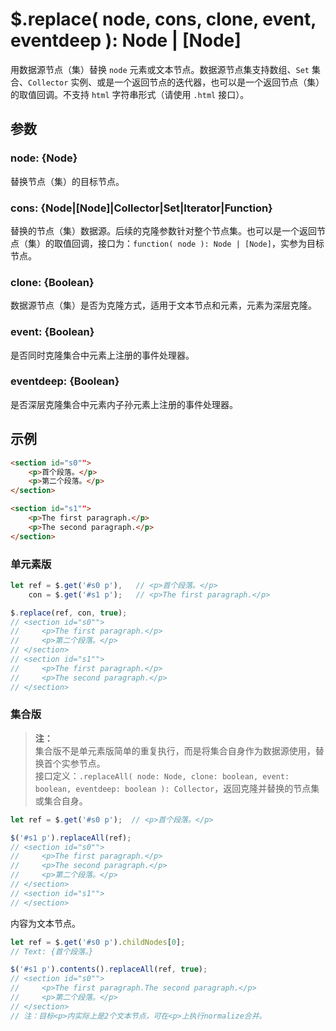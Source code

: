 # $.replace( node, cons, clone, event, eventdeep ): Node | [Node]

用数据源节点（集）替换 `node` 元素或文本节点。数据源节点集支持数组、`Set` 集合、`Collector` 实例、或是一个返回节点的迭代器，也可以是一个返回节点（集）的取值回调。不支持 `html` 字符串形式（请使用 `.html` 接口）。


## 参数

### node: {Node}

替换节点（集）的目标节点。


### cons: {Node|[Node]|Collector|Set|Iterator|Function}

替换的节点（集）数据源。后续的克隆参数针对整个节点集。也可以是一个返回节点（集）的取值回调，接口为：`function( node ): Node | [Node]`，实参为目标节点。


### clone: {Boolean}

数据源节点（集）是否为克隆方式，适用于文本节点和元素，元素为深层克隆。


### event: {Boolean}

是否同时克隆集合中元素上注册的事件处理器。


### eventdeep: {Boolean}

是否深层克隆集合中元素内子孙元素上注册的事件处理器。


## 示例

```html
<section id="s0"">
    <p>首个段落。</p>
    <p>第二个段落。</p>
</section>

<section id="s1"">
    <p>The first paragraph.</p>
    <p>The second paragraph.</p>
</section>
```


### 单元素版

```js
let ref = $.get('#s0 p'),   // <p>首个段落。</p>
    con = $.get('#s1 p');   // <p>The first paragraph.</p>

$.replace(ref, con, true);
// <section id="s0"">
//     <p>The first paragraph.</p>
//     <p>第二个段落。</p>
// </section>
// <section id="s1"">
//     <p>The first paragraph.</p>
//     <p>The second paragraph.</p>
// </section>
```


### 集合版

> **注：**<br>
> 集合版不是单元素版简单的重复执行，而是将集合自身作为数据源使用，替换首个实参节点。<br>
> 接口定义：`.replaceAll( node: Node, clone: boolean, event: boolean, eventdeep: boolean ): Collector`，返回克隆并替换的节点集或集合自身。<br>

```js
let ref = $.get('#s0 p');  // <p>首个段落。</p>

$('#s1 p').replaceAll(ref);
// <section id="s0"">
//     <p>The first paragraph.</p>
//     <p>The second paragraph.</p>
//     <p>第二个段落。</p>
// </section>
// <section id="s1"">
// </section>
```

内容为文本节点。

```js
let ref = $.get('#s0 p').childNodes[0];
// Text: {首个段落。}

$('#s1 p').contents().replaceAll(ref, true);
// <section id="s0"">
//     <p>The first paragraph.The second paragraph.</p>
//     <p>第二个段落。</p>
// </section>
// 注：目标<p>内实际上是2个文本节点，可在<p>上执行normalize合并。
```

